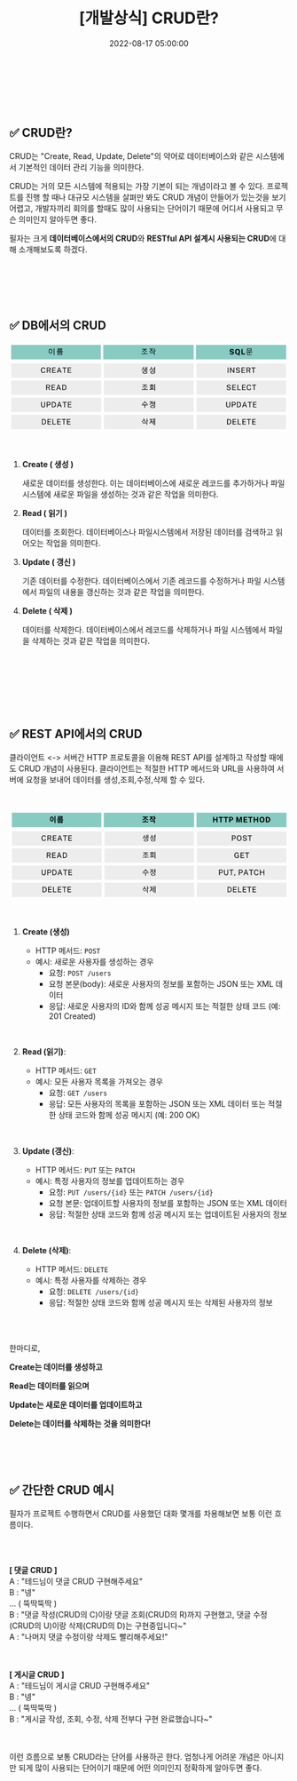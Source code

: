 ﻿---
permalink: /2022-08-17-CRUD란/
published: true
title: "[개발상식] CRUD란?"
date: 2022-08-17 05:00:00
toc: true
toc_sticky: true
toc_label: "CRUD란"
categories:
- 개발상식
tags:
- CRUD
- 개발상식
- DB
- REST API
---

<br><br><br>

  

## ✅ CRUD란?

CRUD는 "Create, Read, Update, Delete"의 약어로 데이터베이스와 같은 시스템에서 기본적인 데이터 관리 기능을 의미한다.

CRUD는 거의 모든 시스템에 적용되는 가장 기본이 되는 개념이라고 볼 수 있다. 프로젝트를 진행 할 때나 대규모 시스템을 살펴만 봐도 CRUD 개념이 안들어가 있는것을 보기 어렵고, 개발자끼리 회의를 할때도 많이 사용되는 단어이기 때문에 어디서 사용되고 무슨 의미인지 알아두면 좋다.

필자는 크게 **데이터베이스에서의 CRUD**와 **RESTful API 설계시 사용되는 CRUD**에 대해 소개해보도록 하겠다.


<br><br><br><br>


## ✅ DB에서의 CRUD

<p align="left">
<img src="https://github.com/idkim97/idkim97.github.io/blob/master/img/crud1.png?raw=true">
</p>

<br>

1. **Create ( 생성 )**

    새로운 데이터를 생성한다. 이는 데이터베이스에 새로운 레코드를 추가하거나 파일 시스템에 새로운 파일을 생성하는 것과 같은 작업을 의미한다.

2. **Read ( 읽기 )**

    데이터를 조회한다. 데이터베이스나 파일시스템에서 저장된 데이터를 검색하고 읽어오는 작업을 의미한다.

3. **Update ( 갱신 )**

    기존 데이터를 수정한다. 데이터베이스에서 기존 레코드를 수정하거나 파일 시스템에서 파일의 내용을 갱신하는 것과 같은 작업을 의미한다.

4. **Delete ( 삭제 )**

    데이터를 삭제한다. 데이터베이스에서 레코드를 삭제하거나 파일 시스템에서 파일을 삭제하는 것과 같은 작업을 의미한다. 

<br>









<br><br><br><br>

## ✅ REST API에서의 CRUD

클라이언트 <-> 서버간 HTTP 프로토콜을 이용해 REST API를 설계하고 작성할 때에도 CRUD 개념이 사용된다. 클라이언트는 적절한 HTTP 메서드와 URL을 사용하여 서버에 요청을 보내어 데이터를 생성,조회,수정,삭제 할 수 있다.

<br>

<p align="left">
<img src="https://github.com/idkim97/idkim97.github.io/blob/master/img/crud2.png?raw=true">
</p>

<br>

1.  **Create (생성)**

    -   HTTP 메서드: `POST`
    -   예시: 새로운 사용자를 생성하는 경우
        -   요청: `POST /users`
        -   요청 본문(body): 새로운 사용자의 정보를 포함하는 JSON 또는 XML 데이터
        -   응답: 새로운 사용자의 ID와 함께 성공 메시지 또는 적절한 상태 코드 (예: 201 Created)

<br>

2.  **Read (읽기)**:
    
    -   HTTP 메서드: `GET`
    -   예시: 모든 사용자 목록을 가져오는 경우
        -   요청: `GET /users`
        -   응답: 모든 사용자의 목록을 포함하는 JSON 또는 XML 데이터 또는 적절한 상태 코드와 함께 성공 메시지 (예: 200 OK)
        
<br>

3.  **Update (갱신)**:
    
    -   HTTP 메서드: `PUT` 또는 `PATCH`
    -   예시: 특정 사용자의 정보를 업데이트하는 경우
        -   요청: `PUT /users/{id}` 또는 `PATCH /users/{id}`
        -   요청 본문: 업데이트할 사용자의 정보를 포함하는 JSON 또는 XML 데이터
        -   응답: 적절한 상태 코드와 함께 성공 메시지 또는 업데이트된 사용자의 정보

<br>

4.  **Delete (삭제)**:
    
    -   HTTP 메서드: `DELETE`
    -   예시: 특정 사용자를 삭제하는 경우
        -   요청: `DELETE /users/{id}`
        -   응답: 적절한 상태 코드와 함께 성공 메시지 또는 삭제된 사용자의 정보

<BR><BR>

한마디로,

**Create는 데이터를 생성하고**

**Read는 데이터를 읽으며**

**Update는 새로운 데이터를 업데이트하고**

**Delete는 데이터를 삭제하는 것을 의미한다!**





  

<br><br><br>

## ✅ 간단한 CRUD 예시 

필자가 프로젝트 수행하면서 CRUD를 사용했던 대화 몇개를 차용해보면 보통 이런 흐름이다.

<br><br>

**[ 댓글 CRUD ]**  
A : "테드님이 댓글 CRUD 구현해주세요"  
B : "넹"  
... ( 뚝딱뚝딱 )  
B : "댓글 작성(CRUD의 C)이랑 댓글 조회(CRUD의 R)까지 구현했고, 댓글 수정(CRUD의 U)이랑 삭제(CRUD의 D)는 구현중입니다~"  
A : "나머지 댓글 수정이랑 삭제도 빨리해주세요!"  
<Br><br>

**[ 게시글 CRUD ]**  
A : "테드님이 게시글 CRUD 구현해주세요"  
B : "넹"  
... ( 뚝딱뚝딱 )  
B : "게시글 작성, 조회, 수정, 삭제 전부다 구현 완료했습니다~"  

<br><br>
이런 흐름으로 보통 CRUD라는 단어를 사용하곤 한다. 엄청나게 어려운 개념은 아니지만 되게 많이 사용되는 단어이기 때문에 어떤 의미인지 정확하게 알아두면 좋다.

<br><br><br><br>